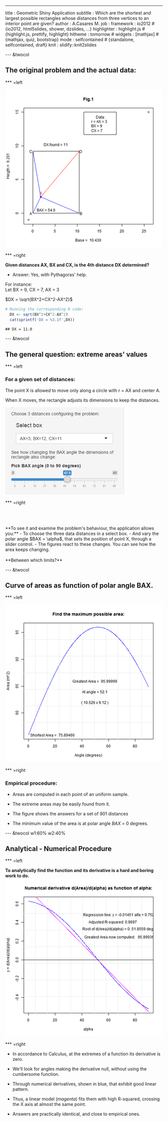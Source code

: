 ---
title       : Geometric Shiny Application
subtitle    : Which are the shortest and largest possible rectangles whose distances from three vertices to an interior point are given? 
author      : A.Casares M.
job         :
framework   : io2012       # {io2012, html5slides, shower, dzslides, ...}
highlighter : highlight.js  # {highlight.js, prettify, highlight}
hitheme     : tomorrow      # 
widgets     : [mathjax]            # {mathjax, quiz, bootstrap}
mode        : selfcontained # {standalone, selfcontained, draft}
knit        : slidify::knit2slides

--- &twocol

## The original problem and the actual data:

*** =left

![plot of chunk fig1](figure/fig1-1.png)

*** =right

**Given distances AX, BX and CX, is the 4th distance DX determined?**  

- Answer: Yes, with Pythagoras'  help.    

For instance:    
Let BX = 9, CX = 7, AX = 3    

$DX = \sqrt{BX^2+CX^2-AX^2}$    


```r
# Running the corresponding R code:
  DX <- sqrt(BX^2+CX^2-AX^2)
  cat(sprintf('DX = %3.1f',DX))
```

```
## DX = 11.0
```

--- &twocol

## The general question: extreme areas' values    

*** =left

### For a given set of distances: 

The point X is allowed to move only along a circle with r = AX and center A.

When X moves, the rectangle adjusts its dimensions to keep the distances.

![width](Gadgets.png)

*** =right

<br>
<br>
<br>
**To see it and examine the  problem's behaviour, the application allows you:**    
- To choose the three data distances in a select box.
- And vary the polar angle $BAX = \alpha$, that sets the position of point X, through a slider control.
- The figures react to these changes. You can see how the area keeps changing.
<br>
<br>
**Between which limits?**

--- &twocol

## Curve of areas as function of polar angle BAX.

*** =left

![plot of chunk fig2](figure/fig2-1.png)

*** =right

### Empirical procedure:

- Areas are computed in each point of an uniform sample. 

- The extreme areas may be easily found from it. 

- The figure shows the answers for a set of 901 distances

- The minimum value of the area is at polar angle $BAX$ = 0 degrees.

--- &twocol w1:60% w2:40% 

## Analytical - Numerical Procedure 

*** =left

**To analytically find the function and its derivative is a hard and boring work to do.**
![plot of chunk fig3](figure/fig3-1.png)

*** =right

- In accordance to Calculus, at the extremes of a function its derivative is zero.

- We'll look for angles making the derivative null, without using the cumbersome function. 

- Through numerical derivatives, shown in blue, that exhibit good linear pattern.

- Thus, a linear model (*magenta*) fits them with high R-squared, crossing the X axis at almost the same point.

- Answers are practically identical, and close to empirical ones.
